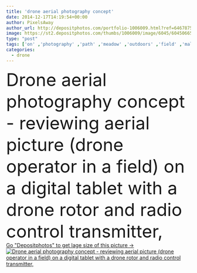 ```yaml
---
title: 'drone aerial photography concept'
date: 2014-12-17T14:19:54+00:00
author: PixelsAway
author_url: http://depositphotos.com/portfolio-1006009.html?ref=64678756
image: https://st2.depositphotos.com/thumbs/1006009/image/6045/60450665/api_thumb_450.jpg?forcejpeg=true
type: "post"
tags: ['on' ,'photography' ,'path' ,'meadow' ,'outdoors' ,'field' ,'male' ,'technology' ,'picture' ,'concept' ,'display' ,'digital' ,'operator' ,'with' ,'radio' ,'wood' ,'in' ,'tablet' ,'trail' ,'control' ,'propeller' ,'review' ,'aerial' ,'Pilot' ,'transmitter' ,'and' ,'rotor' ,'drone' ,'reviewing' ]
categories: 
  - drone
---
```

<div aling="center">
            <font size="60"> Drone aerial photography concept - reviewing aerial picture (drone operator in a field) on a digital tablet with a drone rotor and radio control transmitter,</font>   
</div>
<div>
    <a href='https://depositphotos.com/60450665/stock-photo-drone-aerial-photography-concept.html?ref=64678756' target=_blank > Go "Depositphotos" to get lage size of this picture ->
        <img href='https://depositphotos.com/60450665/stock-photo-drone-aerial-photography-concept.html?ref=64678756' src='https://st2.depositphotos.com/1006009/6045/i/950/depositphotos_60450665-stock-photo-drone-aerial-photography-concept.jpg?forcejpeg=true' alt='Drone aerial photography concept - reviewing aerial picture (drone operator in a field) on a digital tablet with a drone rotor and radio control transmitter,' >
    </a>
</div>
